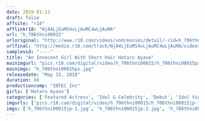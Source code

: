 ```yaml
---
date: 2019-01-13
draft: false
affsite: "r18"
afflinkr18: "NjA4LjEuMS4xLjAuMC4wLjAuMA"
url: "h_706thni00015"
urloriginal: "http://www.r18.com/videos/vod/movies/detail/-/id=h_706thni00015"
urlfinal: "http://media.r18.com/track/NjA4LjEuMS4xLjAuMC4wLjAuMA/videos/vod/movies/detail/-/id=h_706thni00015"
samplevid: "----"
title: "An Innocent Girl With Short Hair Hotaru Ayase"
mainimgurl: "pics.r18.com/digital/video/h_706thni00015/h_706thni00015ps.jpg"
mainimgs: "h_706thni00015ps.jpg"
releasedate: "May 15, 2018"
duration: 80
productioncomp: "INTEC Inc"
girls: ['Hotaru Ayase']
categories: ['Featured Actress', 'Idol & Celebrity', 'Debut', 'Idol Video', 'Hi-Def']
imgurls: ['pics.r18.com/digital/video/h_706thni00015/h_706thni00015jp-1.jpg', 'pics.r18.com/digital/video/h_706thni00015/h_706thni00015jp-2.jpg', 'pics.r18.com/digital/video/h_706thni00015/h_706thni00015jp-3.jpg', 'pics.r18.com/digital/video/h_706thni00015/h_706thni00015jp-4.jpg', 'pics.r18.com/digital/video/h_706thni00015/h_706thni00015jp-5.jpg', 'pics.r18.com/digital/video/h_706thni00015/h_706thni00015jp-6.jpg', 'pics.r18.com/digital/video/h_706thni00015/h_706thni00015jp-7.jpg', 'pics.r18.com/digital/video/h_706thni00015/h_706thni00015jp-8.jpg', 'pics.r18.com/digital/video/h_706thni00015/h_706thni00015jp-9.jpg', 'pics.r18.com/digital/video/h_706thni00015/h_706thni00015jp-10.jpg', 'pics.r18.com/digital/video/h_706thni00015/h_706thni00015jp-11.jpg', 'pics.r18.com/digital/video/h_706thni00015/h_706thni00015jp-12.jpg', 'pics.r18.com/digital/video/h_706thni00015/h_706thni00015jp-13.jpg', 'pics.r18.com/digital/video/h_706thni00015/h_706thni00015jp-14.jpg', 'pics.r18.com/digital/video/h_706thni00015/h_706thni00015jp-15.jpg', 'pics.r18.com/digital/video/h_706thni00015/h_706thni00015jp-16.jpg', 'pics.r18.com/digital/video/h_706thni00015/h_706thni00015jp-17.jpg', 'pics.r18.com/digital/video/h_706thni00015/h_706thni00015jp-18.jpg', 'pics.r18.com/digital/video/h_706thni00015/h_706thni00015jp-19.jpg', 'pics.r18.com/digital/video/h_706thni00015/h_706thni00015jp-20.jpg']
imgs: ['h_706thni00015jp-1.jpg', 'h_706thni00015jp-2.jpg', 'h_706thni00015jp-3.jpg', 'h_706thni00015jp-4.jpg', 'h_706thni00015jp-5.jpg', 'h_706thni00015jp-6.jpg', 'h_706thni00015jp-7.jpg', 'h_706thni00015jp-8.jpg', 'h_706thni00015jp-9.jpg', 'h_706thni00015jp-10.jpg', 'h_706thni00015jp-11.jpg', 'h_706thni00015jp-12.jpg', 'h_706thni00015jp-13.jpg', 'h_706thni00015jp-14.jpg', 'h_706thni00015jp-15.jpg', 'h_706thni00015jp-16.jpg', 'h_706thni00015jp-17.jpg', 'h_706thni00015jp-18.jpg', 'h_706thni00015jp-19.jpg', 'h_706thni00015jp-20.jpg']
---
```

